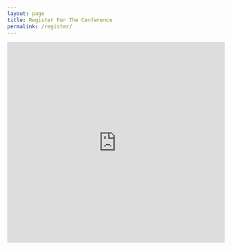 ```yaml
---
layout: page
title: Register For The Conference
permalink: /register/
---
```

<iframe allowtransparency="true" src="https://myc3church.elvanto.eu/form/90bb9b2f-ee44-47e5-9954-2c309a5a8aa7" frameborder="0" style="width:100%; height:465px; border:none;"></iframe>